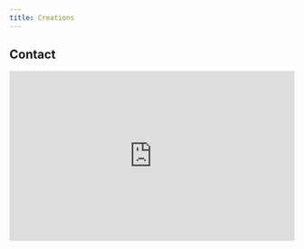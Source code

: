 ```yaml
---
title: Creations
---
```



## Contact

<iframe src="https://fabform.io/v/RO0K6ytJyAf1" style="width:100%; height:300px;" frameborder="0"></iframe>
